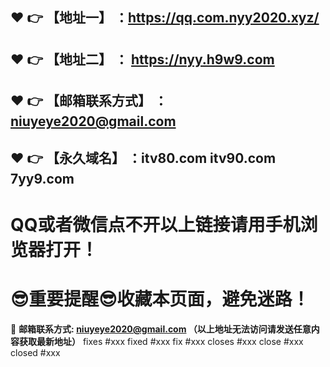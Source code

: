 :heart: :point_right: 【地址一】 ：https://qq.com.nyy2020.xyz/
------
:heart: :point_right: 【地址二】 ：	https://nyy.h9w9.com
------
:heart: :point_right: 【邮箱联系方式】 ：niuyeye2020@gmail.com
------
:heart: :point_right: 【永久域名】 ：itv80.com  itv90.com 7yy9.com
------
# QQ或者微信点不开以上链接请用手机浏览器打开！
# :sunglasses:重要提醒:sunglasses:收藏本页面，避免迷路！
:e-mail: __邮箱联系方式: niuyeye2020@gmail.com （以上地址无法访问请发送任意内容获取最新地址）__
fixes #xxx
fixed #xxx
fix #xxx
closes #xxx
close #xxx
closed #xxx
